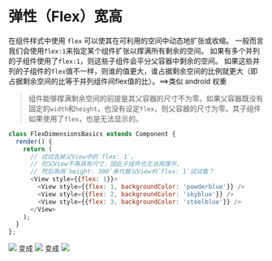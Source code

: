# 弹性（Flex）宽高
在组件样式中使用 `flex` 可以使其在可利用的空间中动态地扩张或收缩。
一般而言我们会使用`flex:1`来指定某个组件扩张以撑满所有剩余的空间。
如果有多个并列的子组件使用了`flex:1`，则这些子组件会平分父容器中剩余的空间。
如果这些并列的子组件的`flex`值不一样，则谁的值更大，谁占据剩余空间的比例就更大（即占据剩余空间的比等于并列组件间flex值的比）。==>类似 android 权重
>组件能够撑满剩余空间的前提是其父容器的尺寸不为零。如果父容器既没有固定的`width`和`height`，也没有设定`flex`，则父容器的尺寸为零。其子组件如果使用了`flex`，也是无法显示的。
```js
class FlexDimensionsBasics extends Component {
  render() {
    return (
      // 试试去掉父View中的`flex: 1`。
      // 则父View不再具有尺寸，因此子组件也无法再撑开。
      // 然后再用`height: 300`来代替父View的`flex: 1`试试看？
      <View style={{flex: 1}}>
        <View style={{flex: 1, backgroundColor: 'powderblue'}} />
        <View style={{flex: 2, backgroundColor: 'skyblue'}} />
        <View style={{flex: 3, backgroundColor: 'steelblue'}} />
      </View>
    );
  }
};
```
![](./_image/2018-01-06-17-01-04.jpg) 
变成 
![](./_image/2018-01-06-17-02-03.jpg)
变成
![](./_image/2018-01-06-17-02-54.jpg)



